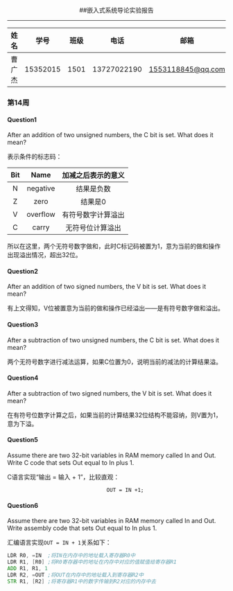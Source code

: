 <center>

##嵌入式系统导论实验报告

</center>

-------

|  姓名  |    学号    |  班级  |     电话      |        邮箱         |
| :--: | :------: | :--: | :---------: | :---------------: |
| 曹广杰  | 15352015 | 1501 | 13727022190 | 1553118845@qq.com |

### 第14周

#### Question1

After an addition of two unsigned numbers, the C bit is set. What does it mean?

表示条件的标志码：

| Bit  |   Name   | 加减之后表示的意义 |
| :--: | :------: | :-------: |
|  N   | negative |   结果是负数   |
|  Z   |   zero   |   结果是0    |
|  V   | overflow | 有符号数字计算溢出 |
|  C   |  carry   | 无符号位计算溢出  |

所以在这里，两个无符号数字做和，此时C标记码被置为1，意为当前的做和操作出现溢出情况，超出32位。

#### Question2

After an addition of two signed numbers, the V bit is set. What does it mean?

有上文得知，V位被置意为当前的做和操作已经溢出——是有符号数字做和溢出。

#### Question3

After a subtraction of two unsigned numbers, the C bit is set. What does it mean?

两个无符号数字进行减法运算，如果C位置为0，说明当前的减法的计算结果溢。

#### Question4

After a subtraction of two signed numbers, the V bit is set. What does it mean?

在有符号位数字计算之后，如果当前的计算结果32位结构不能容纳，则V置为1，意为下溢。

#### Question5

Assume there are two 32-bit variables in RAM memory called In and Out. Write C code that sets Out equal to In plus 1.

C语言实现“输出 = 输入 + 1”，比较直观：

```ASM
								OUT = IN +1;
```

#### Question6

Assume there are two 32-bit variables in RAM memory called In and Out. Write assembly code that sets Out equal to In plus 1.

汇编语言实现`OUT = IN + 1`关系如下：

```asm
LDR R0, =IN  ;将IN在内存中的地址载入寄存器R0中
LDR R1, [R0] ;将R0寄存器中的地址在内存中对应的值赋值给寄存器R1
ADD R1, R1, 1
LDR R2, =OUT ;将OUT在内存中的地址载入到寄存器R2中
STR R1, [R2] ;将寄存器R1中的数字传输到R2对应的内存中去
```